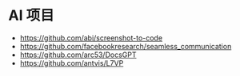 # AI 项目

- https://github.com/abi/screenshot-to-code
- https://github.com/facebookresearch/seamless_communication
- https://github.com/arc53/DocsGPT
- https://github.com/antvis/L7VP
